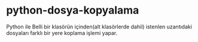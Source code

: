 # python-dosya-kopyalama
Python ile Belli bir klasörün içinden(alt klasörlerde dahil) istenlen uzantıdaki dosyaları farklı bir yere koplama işlemi yapar.

